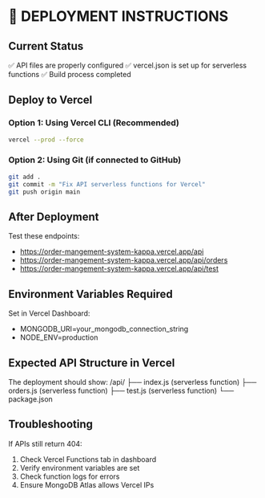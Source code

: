 
# 🚀 DEPLOYMENT INSTRUCTIONS

## Current Status
✅ API files are properly configured
✅ vercel.json is set up for serverless functions
✅ Build process completed

## Deploy to Vercel

### Option 1: Using Vercel CLI (Recommended)
```bash
vercel --prod --force
```

### Option 2: Using Git (if connected to GitHub)
```bash
git add .
git commit -m "Fix API serverless functions for Vercel"
git push origin main
```

## After Deployment

Test these endpoints:
- https://order-mangement-system-kappa.vercel.app/api
- https://order-mangement-system-kappa.vercel.app/api/orders
- https://order-mangement-system-kappa.vercel.app/api/test

## Environment Variables Required

Set in Vercel Dashboard:
- MONGODB_URI=your_mongodb_connection_string
- NODE_ENV=production

## Expected API Structure in Vercel

The deployment should show:
/api/
  ├── index.js (serverless function)
  ├── orders.js (serverless function)
  ├── test.js (serverless function)
  └── package.json

## Troubleshooting

If APIs still return 404:
1. Check Vercel Functions tab in dashboard
2. Verify environment variables are set
3. Check function logs for errors
4. Ensure MongoDB Atlas allows Vercel IPs
